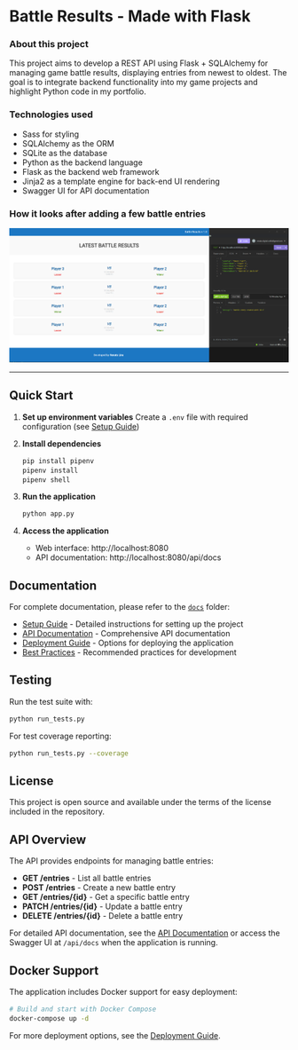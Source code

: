 # Battle Results - Made with Flask

### About this project

This project aims to develop a REST API using Flask + SQLAlchemy for managing game battle results, displaying entries from newest to oldest. The goal is to integrate backend functionality into my game projects and highlight Python code in my portfolio.

### Technologies used

* Sass for styling
* SQLAlchemy as the ORM
* SQLite as the database
* Python as the backend language
* Flask as the backend web framework
* Jinja2 as a template engine for back-end UI rendering
* Swagger UI for API documentation

### How it looks after adding a few battle entries

![Print](prints/print.png)

---

## Quick Start

1. **Set up environment variables**
   Create a `.env` file with required configuration (see [Setup Guide](docs/setup.md))

2. **Install dependencies**
   ```bash
   pip install pipenv
   pipenv install
   pipenv shell
   ```

3. **Run the application**
   ```bash
   python app.py
   ```

4. **Access the application**
   - Web interface: http://localhost:8080
   - API documentation: http://localhost:8080/api/docs

## Documentation

For complete documentation, please refer to the [`docs`](docs) folder:

- [Setup Guide](docs/setup.md) - Detailed instructions for setting up the project
- [API Documentation](docs/api.md) - Comprehensive API documentation
- [Deployment Guide](docs/deployment.md) - Options for deploying the application
- [Best Practices](docs/best_practices.md) - Recommended practices for development

## Testing

Run the test suite with:

```bash
python run_tests.py
```

For test coverage reporting:

```bash
python run_tests.py --coverage
```

## License

This project is open source and available under the terms of the license included in the repository.

## API Overview

The API provides endpoints for managing battle entries:

- **GET /entries** - List all battle entries
- **POST /entries** - Create a new battle entry
- **GET /entries/{id}** - Get a specific battle entry
- **PATCH /entries/{id}** - Update a battle entry
- **DELETE /entries/{id}** - Delete a battle entry

For detailed API documentation, see the [API Documentation](docs/api.md) or access the Swagger UI at `/api/docs` when the application is running.

## Docker Support

The application includes Docker support for easy deployment:

```bash
# Build and start with Docker Compose
docker-compose up -d
```

For more deployment options, see the [Deployment Guide](docs/deployment.md).

